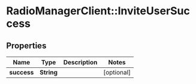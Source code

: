 # RadioManagerClient::InviteUserSuccess

## Properties
Name | Type | Description | Notes
------------ | ------------- | ------------- | -------------
**success** | **String** |  | [optional] 


